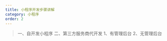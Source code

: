 ```yaml
---
title: 小程序开发步骤讲解
category: 小程序
order: 2
---
```


> 一、自开发小程序
> 二、第三方服务商代开发
    1、有管理后台
    2、无管理后台




